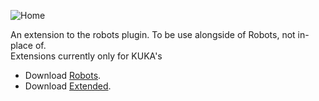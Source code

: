 ![Home](https://github.com/v-xup6/RobotsExtended/blob/main/Doc/title.png)

An extension to the robots plugin. To be use alongside of Robots, not in-place of.<br>
Extensions currently only for KUKA's

* Download [Robots](https://github.com/visose/Robots/releases).
* Download [Extended](https://github.com/v-xup6/RobotsExtended/releases).
